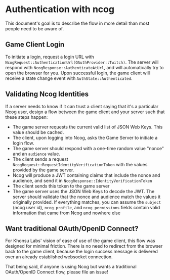 # Authentication with ncog

This document's goal is to describe the flow in more detail than most people need to be aware of.

## Game Client Login

To initiate a login, request a login URL with `NcogRequest::AuthenticationUrl(OAuthProvider::Twitch)`. The server will respond with `NcogResponse::AuthenticateAtUrl`, and will automatically try to open the browser for you. Upon successful login, the game client will receive a state change event with `AuthState::Authenticated`.

## Validating Ncog Identities

If a server needs to know if it can trust a client saying that it's a particular Ncog user, design a flow between the game client and your server such that these steps happen:

- The game server requests the current valid list of JSON Web Keys. This value should be cached.
- The client, upon logging into Ncog, asks the Game Server to initiate a login flow.
- The game server should respond with a one-time random value "nonce" and an `audience` value.
- The client sends a request `NcogRequest::RequestIdentityVerificationToken` with the values provided by the game server.
- Ncog will produce a JWT containing claims that include the nonce and audience, and send it in `NcogResponse::IdentityVerificationToken`
- The client sends this token to the game server
- The game server uses the JSON Web Keys to decode the JWT. The server should validate that the nonce and audience match the values it originally provided. If everything matches, you can assume the `subject` (ncog user id), `ncog_profile`, and `ncog_permissions` fields contain valid information that came from Ncog and nowhere else

## Want traditional OAuth/OpenID Connect?

For Khonsu Labs' vision of ease of use of the game client, this flow was designed for minimal friction. There is no need to redirect from the browser back to the game client, because the login success message is delivered over an already established websocket connection.

That being said, if anyone is using Ncog but wants a traditional OAuth/OpenID Connect flow, please file an issue!

